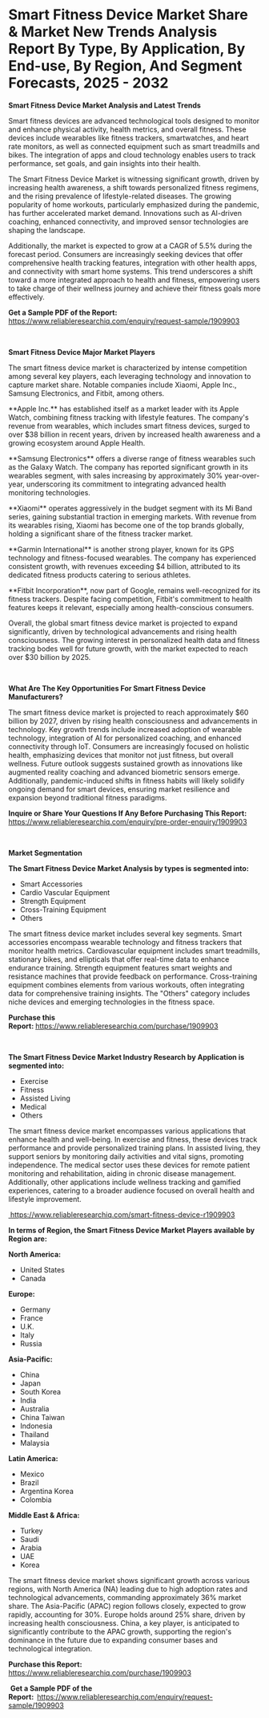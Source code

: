 <p><h1>Smart Fitness Device Market Share & Market New Trends Analysis Report By Type, By Application, By End-use, By Region, And Segment Forecasts, 2025 - 2032</h1></p><p><strong>Smart Fitness Device Market Analysis and Latest Trends</strong></p>
<p><p>Smart fitness devices are advanced technological tools designed to monitor and enhance physical activity, health metrics, and overall fitness. These devices include wearables like fitness trackers, smartwatches, and heart rate monitors, as well as connected equipment such as smart treadmills and bikes. The integration of apps and cloud technology enables users to track performance, set goals, and gain insights into their health.</p><p>The Smart Fitness Device Market is witnessing significant growth, driven by increasing health awareness, a shift towards personalized fitness regimens, and the rising prevalence of lifestyle-related diseases. The growing popularity of home workouts, particularly emphasized during the pandemic, has further accelerated market demand. Innovations such as AI-driven coaching, enhanced connectivity, and improved sensor technologies are shaping the landscape.</p><p>Additionally, the market is expected to grow at a CAGR of 5.5% during the forecast period. Consumers are increasingly seeking devices that offer comprehensive health tracking features, integration with other health apps, and connectivity with smart home systems. This trend underscores a shift toward a more integrated approach to health and fitness, empowering users to take charge of their wellness journey and achieve their fitness goals more effectively.</p></p>
<p><strong>Get a Sample PDF of the Report:&nbsp;</strong> <a href="https://www.reliableresearchiq.com/enquiry/request-sample/1909903?utm_campaign=2730&utm_medium=2&utm_source=Github&utm_content=ia&utm_term=13042025&utm_id=smart-fitness-device">https://www.reliableresearchiq.com/enquiry/request-sample/1909903</a></p>
<p>&nbsp;</p>
<p><strong>Smart Fitness Device Major Market Players</strong></p>
<p><p>The smart fitness device market is characterized by intense competition among several key players, each leveraging technology and innovation to capture market share. Notable companies include Xiaomi, Apple Inc., Samsung Electronics, and Fitbit, among others.</p><p>**Apple Inc.** has established itself as a market leader with its Apple Watch, combining fitness tracking with lifestyle features. The company's revenue from wearables, which includes smart fitness devices, surged to over $38 billion in recent years, driven by increased health awareness and a growing ecosystem around Apple Health.</p><p>**Samsung Electronics** offers a diverse range of fitness wearables such as the Galaxy Watch. The company has reported significant growth in its wearables segment, with sales increasing by approximately 30% year-over-year, underscoring its commitment to integrating advanced health monitoring technologies.</p><p>**Xiaomi** operates aggressively in the budget segment with its Mi Band series, gaining substantial traction in emerging markets. With revenue from its wearables rising, Xiaomi has become one of the top brands globally, holding a significant share of the fitness tracker market.</p><p>**Garmin International** is another strong player, known for its GPS technology and fitness-focused wearables. The company has experienced consistent growth, with revenues exceeding $4 billion, attributed to its dedicated fitness products catering to serious athletes.</p><p>**Fitbit Incorporation**, now part of Google, remains well-recognized for its fitness trackers. Despite facing competition, Fitbit's commitment to health features keeps it relevant, especially among health-conscious consumers.</p><p>Overall, the global smart fitness device market is projected to expand significantly, driven by technological advancements and rising health consciousness. The growing interest in personalized health data and fitness tracking bodes well for future growth, with the market expected to reach over $30 billion by 2025.</p></p>
<p>&nbsp;</p>
<p><strong>What Are The Key Opportunities For Smart Fitness Device Manufacturers?</strong></p>
<p><p>The smart fitness device market is projected to reach approximately $60 billion by 2027, driven by rising health consciousness and advancements in technology. Key growth trends include increased adoption of wearable technology, integration of AI for personalized coaching, and enhanced connectivity through IoT. Consumers are increasingly focused on holistic health, emphasizing devices that monitor not just fitness, but overall wellness. Future outlook suggests sustained growth as innovations like augmented reality coaching and advanced biometric sensors emerge. Additionally, pandemic-induced shifts in fitness habits will likely solidify ongoing demand for smart devices, ensuring market resilience and expansion beyond traditional fitness paradigms.</p></p>
<p><strong>Inquire or Share Your Questions If Any Before Purchasing This Report:</strong> <a href="https://www.reliableresearchiq.com/enquiry/pre-order-enquiry/1909903?utm_campaign=2730&utm_medium=2&utm_source=Github&utm_content=ia&utm_term=13042025&utm_id=smart-fitness-device">https://www.reliableresearchiq.com/enquiry/pre-order-enquiry/1909903</a></p>
<p>&nbsp;</p>
<p><strong>Market Segmentation</strong></p>
<p><strong>The Smart Fitness Device Market Analysis by types is segmented into:</strong></p>
<p><ul><li>Smart Accessories</li><li>Cardio Vascular Equipment</li><li>Strength Equipment</li><li>Cross-Training Equipment</li><li>Others</li></ul></p>
<p><p>The smart fitness device market includes several key segments. Smart accessories encompass wearable technology and fitness trackers that monitor health metrics. Cardiovascular equipment includes smart treadmills, stationary bikes, and ellipticals that offer real-time data to enhance endurance training. Strength equipment features smart weights and resistance machines that provide feedback on performance. Cross-training equipment combines elements from various workouts, often integrating data for comprehensive training insights. The "Others" category includes niche devices and emerging technologies in the fitness space.</p></p>
<p><strong>Purchase this Report:&nbsp;</strong><a href="https://www.reliableresearchiq.com/purchase/1909903?utm_campaign=2730&utm_medium=2&utm_source=Github&utm_content=ia&utm_term=13042025&utm_id=smart-fitness-device">https://www.reliableresearchiq.com/purchase/1909903</a></p>
<p>&nbsp;</p>
<p><strong>The Smart Fitness Device Market Industry Research by Application is segmented into:</strong></p>
<p><ul><li>Exercise</li><li>Fitness</li><li>Assisted Living</li><li>Medical</li><li>Others</li></ul></p>
<p><p>The smart fitness device market encompasses various applications that enhance health and well-being. In exercise and fitness, these devices track performance and provide personalized training plans. In assisted living, they support seniors by monitoring daily activities and vital signs, promoting independence. The medical sector uses these devices for remote patient monitoring and rehabilitation, aiding in chronic disease management. Additionally, other applications include wellness tracking and gamified experiences, catering to a broader audience focused on overall health and lifestyle improvement.</p></p>
<p><a href="https://www.reliableresearchiq.com/smart-fitness-device-r1909903?utm_campaign=2730&utm_medium=2&utm_source=Github&utm_content=ia&utm_term=13042025&utm_id=smart-fitness-device">&nbsp;https://www.reliableresearchiq.com/smart-fitness-device-r1909903</a></p>
<p><strong>In terms of Region, the Smart Fitness Device Market Players available by Region are:</strong></p>
<p>
    <p> <strong> North America: </strong>
        <ul>
            <li>United States</li>
            <li>Canada</li>
        </ul>
        </p> 
    <p> <strong> Europe: </strong>
        <ul>
            <li>Germany</li>
            <li>France</li>
            <li>U.K.</li>
            <li>Italy</li>
            <li>Russia</li>
        </ul>
        </p> 
    <p> <strong> Asia-Pacific: </strong>
        <ul>
            <li>China</li>
            <li>Japan</li>
            <li>South Korea</li>
            <li>India</li>
            <li>Australia</li>
            <li>China Taiwan</li>
            <li>Indonesia</li>
            <li>Thailand</li>
            <li>Malaysia</li>
        </ul>
        </p> 
    <p> <strong> Latin America: </strong>
        <ul>
            <li>Mexico</li>
            <li>Brazil</li>
            <li>Argentina Korea</li>
            <li>Colombia</li>
        </ul>
        </p> 
    <p> <strong> Middle East & Africa: </strong>
        <ul>
            <li>Turkey</li>
            <li>Saudi</li>
            <li>Arabia</li>
            <li>UAE</li>
            <li>Korea</li>
        </ul>
    </p>
    </p>
<p><p>The smart fitness device market shows significant growth across various regions, with North America (NA) leading due to high adoption rates and technological advancements, commanding approximately 36% market share. The Asia-Pacific (APAC) region follows closely, expected to grow rapidly, accounting for 30%. Europe holds around 25% share, driven by increasing health consciousness. China, a key player, is anticipated to significantly contribute to the APAC growth, supporting the region's dominance in the future due to expanding consumer bases and technological integration.</p></p>
<p><strong>Purchase this Report: </strong><a href="https://www.reliableresearchiq.com/purchase/1909903?utm_campaign=2730&utm_medium=2&utm_source=Github&utm_content=ia&utm_term=13042025&utm_id=smart-fitness-device">https://www.reliableresearchiq.com/purchase/1909903</a></p>
<p>&nbsp;<strong>Get a Sample PDF of the Report:&nbsp;&nbsp;</strong><a href="https://www.reliableresearchiq.com/enquiry/request-sample/1909903?utm_campaign=2730&utm_medium=2&utm_source=Github&utm_content=ia&utm_term=13042025&utm_id=smart-fitness-device">https://www.reliableresearchiq.com/enquiry/request-sample/1909903</a></p>
<p><strong></strong></p>
<p><p></p><p></p><p></p></p>